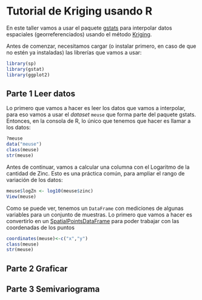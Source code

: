 # Tutorial de Kriging usando R

En este taller vamos a usar el paquete [gstats](https://cran.r-project.org/web/packages/gstat/index.html) para interpolar
datos espaciales (georreferenciados) usando el método [Kriging](https://en.wikipedia.org/wiki/Kriging).

Antes de comenzar, necesitamos cargar (o instalar primero, en caso de que no estén
ya instaladas) las librerías que vamos a usar:

```` R
library(sp)
library(gstat)
library(ggplot2)
````

## Parte 1 Leer datos

Lo primero que vamos a hacer es leer los datos que vamos a interpolar, 
para eso vamos a usar el _dataset_ `meuse`
que forma parte del paquete gstats. Entonces, en la consola de R, 
lo único que tenemos que hacer es llamar a los datos:

```` R
?meuse
data("meuse")
class(meuse)
str(meuse)
````
Antes de continuar, vamos a calcular una columna con el Logaritmo 
de la cantidad de Zinc. Esto es una práctica común, para ampliar el rango de 
variación de los datos:

```` R
meuse$logZn <- log10(meuse$zinc)
View(meuse)
````


Como se puede ver, tenemos un `DataFrame` con mediciones de algunas variables para 
un conjunto de muestras. Lo primero que vamos a hacer es convertirlo en un
[SpatialPointsDataFrame](https://www.rdocumentation.org/packages/sp/versions/1.2-4/topics/SpatialPointsDataFrame-class) para poder trabajar con las coordenadas de los puntos

```` R
coordinates(meuse)<-c("x","y")
class(meuse)
str(meuse)
````


## Parte 2 Graficar

## Parte 3 Semivariograma
